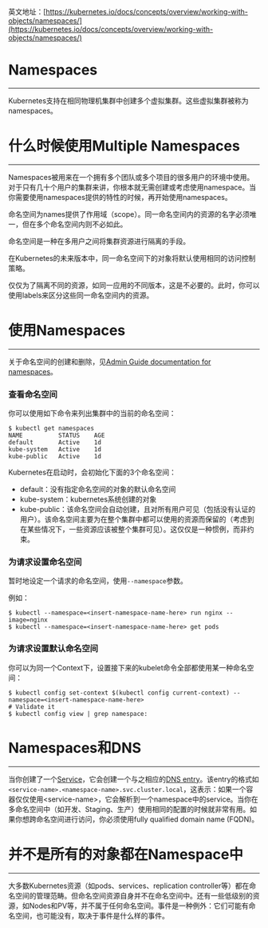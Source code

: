 英文地址：[https://kubernetes.io/docs/concepts/overview/working-with-objects/namespaces/](https://kubernetes.io/docs/concepts/overview/working-with-objects/namespaces/)

# Namespaces

---

Kubernetes支持在相同物理机集群中创建多个虚拟集群。这些虚拟集群被称为namespaces。

# 什么时候使用Multiple Namespaces

---

Namespaces被用来在一个拥有多个团队或多个项目的很多用户的环境中使用。对于只有几十个用户的集群来讲，你根本就无需创建或考虑使用namespace。当你需要使用namespaces提供的特性的时候，再开始使用namespaces。

命名空间为names提供了作用域（scope）。同一命名空间内的资源的名字必须唯一，但在多个命名空间内则不必如此。

命名空间是一种在多用户之间将集群资源进行隔离的手段。

在Kubernetes的未来版本中，同一命名空间下的对象将默认使用相同的访问控制策略。

仅仅为了隔离不同的资源，如同一应用的不同版本，这是不必要的。此时，你可以使用labels来区分这些同一命名空间内的资源。

# 使用Namespaces

---

关于命名空间的创建和删除，见[Admin Guide documentation for namespaces](https://kubernetes.io/docs/admin/namespaces)。

### 查看命名空间

你可以使用如下命令来列出集群中的当前的命名空间：

```
$ kubectl get namespaces
NAME          STATUS    AGE
default       Active    1d
kube-system   Active    1d
kube-public   Active    1d
```

Kubernetes在启动时，会初始化下面的3个命名空间：

* default：没有指定命名空间的对象的默认命名空间
* kube-system：kubernetes系统创建的对象
* kube-public：该命名空间会自动创建，且对所有用户可见（包括没有认证的用户）。该命名空间主要为在整个集群中都可以使用的资源而保留的（考虑到在某些情况下，一些资源应该被整个集群可见）。这仅仅是一种惯例，而非约束。

### 为请求设置命名空间

暂时地设定一个请求的命名空间，使用`--namespace`参数。

例如：

```
$ kubectl --namespace=<insert-namespace-name-here> run nginx --image=nginx
$ kubectl --namespace=<insert-namespace-name-here> get pods
```

### 为请求设置默认命名空间

你可以为同一个Context下，设置接下来的kubelet命令全部都使用某一种命名空间：

```
$ kubectl config set-context $(kubectl config current-context) --namespace=<insert-namespace-name-here>
# Validate it
$ kubectl config view | grep namespace:
```

# Namespaces和DNS

---

当你创建了一个[Service](https://kubernetes.io/docs/user-guide/services)，它会创建一个与之相应的[DNS entry](https://kubernetes.io/docs/concepts/services-networking/dns-pod-service/)。该entry的格式如`<service-name>.<namespace-name>.svc.cluster.local`，这表示：如果一个容器仅仅使用&lt;service-name&gt;，它会解析到一个namespace中的service。当你在多命名空间中（如开发、Staging、生产）使用相同的配置的时候就非常有用。如果你想跨命名空间进行访问，你必须使用fully qualified domain name \(FQDN\)。

# 并不是所有的对象都在Namespace中

---

大多数Kubernetes资源（如pods、services、replication controller等）都在命名空间的管理范畴。但命名空间资源自身并不在命名空间中。还有一些低级别的资源，如Nodes和PV等，并不属于任何命名空间。事件是一种例外：它们可能有命名空间，也可能没有，取决于事件是什么样的事件。














